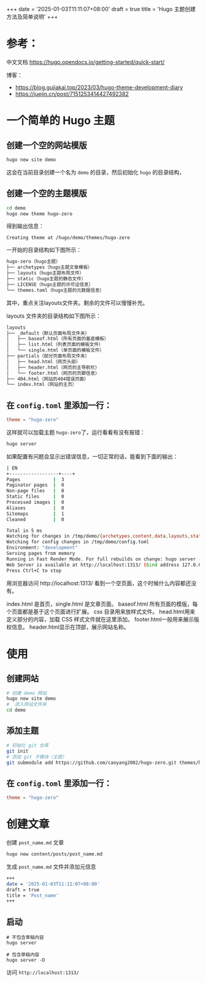 +++
date = '2025-01-03T11:11:07+08:00'
draft = true
title = 'Hugo 主题创建方法及简单说明'
+++

# 参考：
中文文档 https://hugo.opendocs.io/getting-started/quick-start/

博客：
- https://blog.gujiakai.top/2023/03/hugo-theme-development-diary
- https://juejin.cn/post/7151253414427492382

# 一个简单的 Hugo 主题

## 创建一个空的网站模版

```bash
hugo new site demo
```
这会在当前目录创建一个名为 `demo` 的目录，然后初始化 `hugo` 的目录结构，

## 创建一个空的主题模版

```bash
cd demo
hugo new theme hugo-zero
```

得到输出信息：

```
Creating theme at /hugo/demo/themes/hugo-zero
```

一开始的目录结构如下图所示：

```bash
hugo-zero（hugo主题）
├── archetypes（hugo主题文章模板）
├── layouts（hugo主题布局文件）
├── static（hugo主题的静态文件）
├── LICENSE（hugo主题的许可证信息）
└── themes.toml（hugo主题的元数据信息）
```
其中，重点关注layouts文件夹。剩余的文件可以慢慢补充。

layouts 文件夹的目录结构如下图所示：

```bash
layouts
├── _default（默认页面布局文件夹）
│   ├── baseof.html（所有页面的基底模板）
│   ├── list.html（列表页面的模板文件）
│   └── single.html（单页面的模板文件）
├── partials（部分页面布局文件夹）
│   ├── head.html（网页头部）
│   ├── header.html（网页的主导航栏）
│   └── footer.html（网页的页脚信息）
├── 404.html（网站的404错误页面）
└── index.html（网站的主页）
```

## 在 `config.toml` 里添加一行：

```toml
theme = "hugo-zero"
```

这样就可以加载主题 `hugo-zero`了，运行看看有没有报错：

```bash
hugo server
```

如果配置有问题会显示出错误信息，一切正常的话，能看到下面的输出：

```bash
| EN
+------------------+----+
Pages            |  3
Paginator pages  |  0
Non-page files   |  0
Static files     |  0
Processed images |  0
Aliases          |  0
Sitemaps         |  1
Cleaned          |  0

Total in 5 ms
Watching for changes in /tmp/demo/{archetypes,content,data,layouts,static,themes}
Watching for config changes in /tmp/demo/config.toml
Environment: "development"
Serving pages from memory
Running in Fast Render Mode. For full rebuilds on change: hugo server --disableFastRender
Web Server is available at http://localhost:1313/ (bind address 127.0.0.1)
Press Ctrl+C to stop
```

用浏览器访问 http://localhost:1313/ 看到一个空页面，这个时候什么内容都还没有。

index.html 是首页，single.html 是文章页面。
baseof.html 所有页面的模版，每个页面都是基于这个页面进行扩展。
css 目录用来放样式文件。
head.html用来定义<head>部分的内容，加载 CSS 样式文件就在这里添加。
footer.html一般用来展示版权信息。
header.html显示在顶部，展示网站名称。


# 使用

## 创建网站

```bash
# 创建 demo 网站
hugo new site demo
#  进入网站文件夹
cd demo
```

## 添加主题

```bash
# 初始化 git 仓库
git init
# 添加 git 子模块（主题）
git submodule add https://github.com/caoyang2002/hugo-zero.git themes/hugo-zero
```



## 在 `config.toml` 里添加一行：

```toml
theme = "hugo-zero"
```

# 创建文章

创建 `post_name.md` 文章

```bash
hugo new content/posts/post_name.md
```

生成 `post_name.md` 文件并添加元信息

```bash
+++
date = '2025-01-03T11:11:07+08:00'
draft = true
title = 'Post_name'
+++
```
## 启动

```bahs
# 不包含草稿内容
hugo server

# 包含草稿内容
hugo server -D
```

访问 `http://localhost:1313/`
